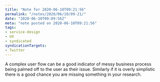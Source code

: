 ```yaml
---
title: "Note for 2020-06-10T09:21:56"
permalink: "/notes/2020/06/10/09-21/"
date: "2020-06-10T09:09:56Z"
meta: "note posted on 2020-06-10T09:21:56"
tags:
- service-design
- UX
- syndicated
syndicationTargets:
- Twitter
---
```

A complex user flow can be a good indicator of messy business process being palmed off to the user as their issue. Similarly if it is overly simplistic there is a good chance you are missing something in your research.

